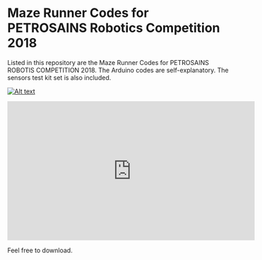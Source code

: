 # Maze Runner Codes for PETROSAINS Robotics Competition 2018
Listed in this repository are the Maze Runner Codes for PETROSAINS ROBOTIS COMPETITION 2018.
The Arduino codes are self-explanatory. 
The sensors test kit set is also included. 

[![Alt text](https://img.youtube.com/vi/4iiuZ9tE4Vk/0.jpg)](https://www.youtube.com/watch?v=4iiuZ9tE4Vk)

<iframe width="560" height="315" src="https://www.youtube.com/embed/4iiuZ9tE4Vk" frameborder="0" allow="autoplay; encrypted-media" allowfullscreen></iframe>

Feel free to download.
